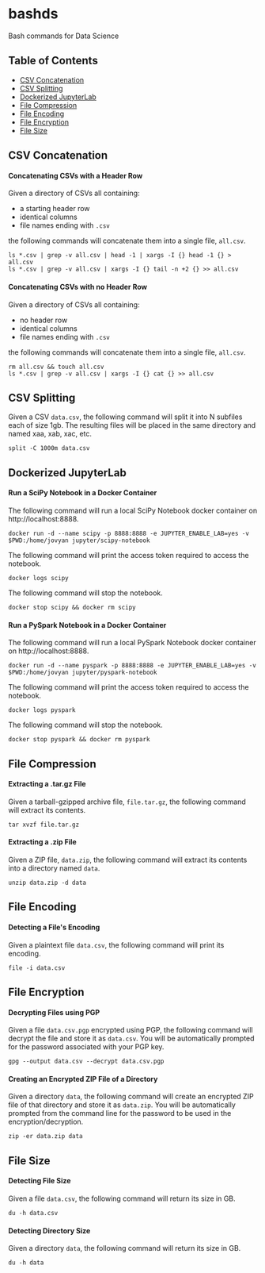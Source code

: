 # bashds
Bash commands for Data Science

## Table of Contents
* [CSV Concatenation](#csv-concatenation)
* [CSV Splitting](#csv-splitting)
* [Dockerized JupyterLab](#dockerized-jupyterlab)
* [File Compression](#file-compression)
* [File Encoding](#file-encoding)
* [File Encryption](#file-encryption)
* [File Size](#file-size)


## <a name="csv-concatenation"></a> CSV Concatenation

#### Concatenating CSVs with a Header Row
Given a directory of CSVs all containing:

* a starting header row
* identical columns
* file names ending with `.csv`

the following commands will concatenate them into a single file, `all.csv`.

```
ls *.csv | grep -v all.csv | head -1 | xargs -I {} head -1 {} > all.csv
ls *.csv | grep -v all.csv | xargs -I {} tail -n +2 {} >> all.csv
```

#### Concatenating CSVs with no Header Row
Given a directory of CSVs all containing:

* no header row
* identical columns
* file names ending with `.csv`

the following commands will concatenate them into a single file, `all.csv`.

```
rm all.csv && touch all.csv
ls *.csv | grep -v all.csv | xargs -I {} cat {} >> all.csv
```

## <a name="csv-splitting"></a> CSV Splitting
Given a CSV `data.csv`, the following command will split it into N subfiles each of size 1gb.
The resulting files will be placed in the same directory and named xaa, xab, xac, etc.
```
split -C 1000m data.csv
```

## <a name="dockerized-jupyterlab"></a> Dockerized JupyterLab

#### Run a SciPy Notebook in a Docker Container
The following command will run a local SciPy Notebook docker container on http://localhost:8888.
```
docker run -d --name scipy -p 8888:8888 -e JUPYTER_ENABLE_LAB=yes -v $PWD:/home/jovyan jupyter/scipy-notebook
```

The following command will print the access token required to access the notebook.
```
docker logs scipy
```

The following command will stop the notebook.
```
docker stop scipy && docker rm scipy
```

#### Run a PySpark Notebook in a Docker Container
The following command will run a local PySpark Notebook docker container on http://localhost:8888.
```
docker run -d --name pyspark -p 8888:8888 -e JUPYTER_ENABLE_LAB=yes -v $PWD:/home/jovyan jupyter/pyspark-notebook
```

The following command will print the access token required to access the notebook.
```
docker logs pyspark
```

The following command will stop the notebook.
```
docker stop pyspark && docker rm pyspark
```

## <a name="file-compression"></a> File Compression

#### Extracting a .tar.gz File
Given a tarball-gzipped archive file, `file.tar.gz`, the following command will extract its contents.
```
tar xvzf file.tar.gz
```

#### Extracting a .zip File
Given a ZIP file, `data.zip`, the following command will extract its contents into a directory named `data`.
```
unzip data.zip -d data
```

## <a name="file-encoding"></a> File Encoding

#### Detecting a File's Encoding
Given a plaintext file `data.csv`, the following command will print its encoding.
```
file -i data.csv
```

## <a name="file-encryption"></a> File Encryption

#### Decrypting Files using PGP
Given a file `data.csv.pgp` encrypted using PGP, the following command will decrypt the file and store it as `data.csv`. You will be automatically prompted for the password associated with your PGP key.
```
gpg --output data.csv --decrypt data.csv.pgp
```

#### Creating an Encrypted ZIP File of a Directory
Given a directory `data`, the following command will create an encrypted ZIP file of that directory and store it as `data.zip`. You will be automatically prompted from the command line for the password to be used in the encryption/decryption.
```
zip -er data.zip data
```

## <a name="file-size"></a> File Size

#### Detecting File Size
Given a file `data.csv`, the following command will return its size in GB.
```
du -h data.csv
```

#### Detecting Directory Size
Given a directory `data`, the following command will return its size in GB.
```
du -h data
```
